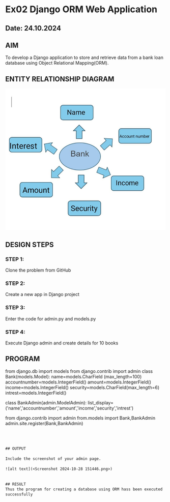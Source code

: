 # Ex02 Django ORM Web Application
## Date: 24.10.2024

## AIM
To develop a Django application to store and retrieve data from a bank loan database using Object Relational Mapping(ORM).

## ENTITY RELATIONSHIP DIAGRAM

![alt text](<web flow.jpg>)

## DESIGN STEPS

### STEP 1:
Clone the problem from GitHub

### STEP 2:
Create a new app in Django project

### STEP 3:
Enter the code for admin.py and models.py

### STEP 4:
Execute Django admin and create details for 10 books

## PROGRAM
from django.db import models
from django.contrib import admin
class Bank(models.Model):
  name=models.CharField (max_length=100)
  accountnumber=models.IntegerField()
  amount=models.IntegerField()
  income=models.IntegerField()
  security=models.CharField(max_length=6)
  intrest=models.IntegerField()
  

class BankAdmin(admin.ModelAdmin):
  list_display=('name','accountnumber','amount','income','security','intrest')

  from django.contrib import admin
from.models import Bank,BankAdmin
admin.site.register(Bank,BankAdmin)
```



## OUTPUT

Include the screenshot of your admin page.

![alt text](<Screenshot 2024-10-28 151446.png>)


## RESULT
Thus the program for creating a database using ORM hass been executed successfully
